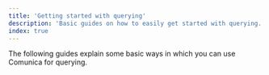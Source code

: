 ```yaml
---
title: 'Getting started with querying'
description: 'Basic guides on how to easily get started with querying.'
index: true
---
```


The following guides explain some basic ways in which you can use Comunica for querying.
